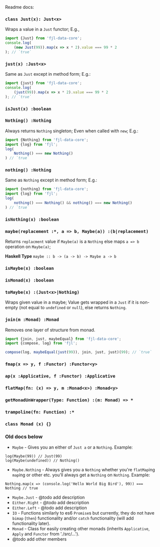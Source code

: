 Readme docs:
### `class Just(x): Just<x>`
Wraps a value in a `Just` functor;  E.g.,
```javascript
import {Just} from 'fjl-data-core';
console.log(
    (new Just(99)).map(x => x * 2).value === 99 * 2
); // `true`
```

### `just(x) :Just<x>`
Same as `Just` except in method form; E.g.:
```javascript
import {just} from 'fjl-data-core';
console.log(
    (just(99)).map(x => x * 2).value === 99 * 2
); // `true`
```

### `isJust(x) :boolean`

### `Nothing() :Nothing`
Always returns `Nothing` singleton; Even when called with `new`; E.g.:
```javascript
import {Nothing} from 'fjl-data-core';
import {log} from 'fjl';
log(
    Nothing() === new Nothing()
) // `true`
```
 
### `nothing() :Nothing`
Same as `Nothing` except in method form; E.g.:
```javascript
import {nothing} from 'fjl-data-core';
import {log} from 'fjl';
log(
    nothing() === Nothing() && nothing() === new Nothing()
) // `true`
```

### `isNothing(x) :boolean`

### `maybe(replacement :*, a => b, Maybe(a)) :(b|replacement)`
Returns `replacment` value if `Maybe(a)` is a `Nothing` else maps
`a => b` operation on `Maybe(a)`;

**Haskell Type**
`maybe :: b -> (a -> b) -> Maybe a -> b`

### `isMaybe(x) :boolean`
### `isMonad(x) :boolean`
### `toMaybe(x) :(Just<x>|Nothing)`
Wraps given value in a maybe;  Value gets wrapped in a `Just` if 
it is non-empty (not equal to `undefined` or `null`), else returns `Nothing`.

### `join(m :Monad) :Monad`
Removes one layer of structure from monad.
```javascript
import {join, just, maybeEqual} from 'fjl-data-core';
import {compose, log} from 'fjl';

compose(log, maybeEqual(just(99)), join, just, just)(99); // `true` 
```
### `fmap(x => y, f :Functor) :Functor<y>`
### `ap(x :Applicative, f :Functor) :Applicative`
### `flatMap(fn: (x) => y, m :Monad<x>) :Monad<y>`
### `getMonadUnWrapper(Type: Function) :(m: Monad) => *`
### `trampoline(fn: Function) :*`
### `class Monad (x) {}`

### Old docs below
- `Maybe` - Gives you an either of `Just a` or a `Nothing`.  Example:
```
log(Maybe(99)) // Just(99)
log(Maybe(undefined)) // Nothing()
```
- `Maybe.Nothing` - Always gives you a `Nothing` whether you're `flatMap`ing `map`ing or other etc. you'll always 
get a `Nothing` on `Nothing`.  Example:
```
Nothing.map(x => (console.log('Hello World Big Bird'), 99)) === Nothing // true
``` 
- `Maybe.Just` - @todo add description
- `Either.Right` - @todo add description
- `Either.Left` - @todo add description
- `IO` - Functions similarly to es6 `Promise`s but currently, they do not have `bimap` (`then`) functionality
and/or `catch` functionality (will add functionality later).
- `Monad` - Class for easily creating other monads (inherits `Applicative`, `Apply` and `Functor` from './src/...'). 
- @todo add other members
